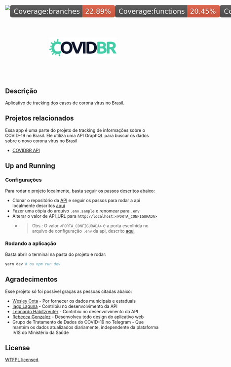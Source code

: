 <div style="display: flex;">
  <img src="https://api.netlify.com/api/v1/badges/186f33aa-e78e-4516-bbb0-4a44e08eeafc/deploy-status">
  <img src="./badges/badge-branches.svg">
  <img src="./badges/badge-functions.svg">
  <img src="./badges/badge-lines.svg">
  <img src="./badges/badge-statements.svg">
</div>

<div align="center">
  <br />
  <br />
  <br />
  

 <p align="center">
  <a href="https://covidbr.netlify.com/" target="blank">
    <img src="public/logo.svg" width="220" alt="COVIDBR Logo" />
  </a>
  </p>
  <br />
  <br />
  <br />
</div>

## Descrição
Aplicativo de tracking dos casos de corona vírus no Brasil.

## Projetos relacionados
Essa app é uma parte do projeto de tracking de informações sobre o COVID-19 no Brasil. Ele utiliza uma API GraphQL para buscar os dados sobre o novo corona vírus no Brasil
  - [COVIDBR API](https://github.com/vmarcosp/covidbr-api)

## Up and Running

### Configurações
Para rodar o projeto localmente, basta seguir os passos descritos abaixo:
- Clonar o repositório da [API](https://github.com/vmarcosp/covidbr-api) e seguir os passos para rodar a api localmente
descritos [aqui](https://github.com/vmarcosp/covidbr-api/blob/master/readme.md#configura%C3%A7%C3%B5es)
- Fazer uma cópia do arquivo `.env.sample` e renomear para `.env`
- Alterar o valor de API_URL para `http://localhost:<PORTA_CONFIGURADA>`
  - > Obs.: O valor `<PORTA_CONFIGURADA>` é a porta escolhida no arquivo de configuração `.env` da api, descrito [aqui](https://github.com/vmarcosp/covidbr-api/blob/master/readme.md#configura%C3%A7%C3%B5es)
 
### Rodando a aplicação
Basta abrir o terminal na pasta do projeto e rodar:
```sh
yarn dev # ou npm run dev
```

## Agradecimentos

Esse projeto só foi possível graças as pessoas citadas abaixo:
- [Wesley Cota](https://github.com/wcota) - Por fornecer os dados municipais e estaduais
- [Iago Laguna](https://github.com/iagolaguna) - Contribiu no desenvolvimento da API
- [Leonardo Habitzreuter](https://github.com/leonardohabitzreuter) - Contribiu no desenvolvimento da API
- [Rebecca Gonzalez](https://dribbble.com/rebeccagonzalez) - Desenvolveu todo design do aplicativo web
- Grupo de Tratamento de Dados do COVID-19 no Telegram - Que mantém os dados atualizados diariamente, independente da plataforma IVIS do Ministério da Saúde


## License

[WTFPL licensed](LICENSE).

